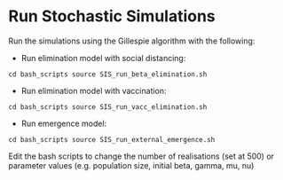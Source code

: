 # Run Stochastic Simulations

Run the simulations using the Gillespie algorithm with the following: 

- Run elimination model with social distancing:

`cd bash_scripts
source SIS_run_beta_elimination.sh`

- Run elimination model with vaccination:

`cd bash_scripts
source SIS_run_vacc_elimination.sh`

- Run emergence model:

`cd bash_scripts
source SIS_run_external_emergence.sh`

Edit the bash scripts to change the number of realisations (set at 500) or  parameter values (e.g. population size, initial beta, gamma, mu, nu) 
 
